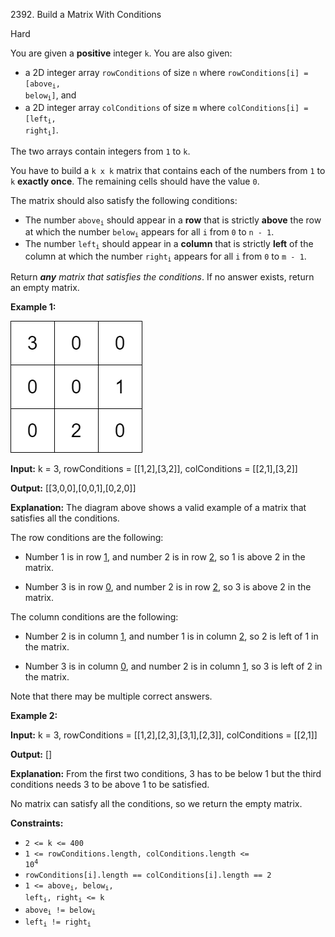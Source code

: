 2392\. Build a Matrix With Conditions

Hard

You are given a **positive** integer `k`. You are also given:

*   a 2D integer array `rowConditions` of size `n` where <code>rowConditions[i] = [above<sub>i</sub>, below<sub>i</sub>]</code>, and
*   a 2D integer array `colConditions` of size `m` where <code>colConditions[i] = [left<sub>i</sub>, right<sub>i</sub>]</code>.

The two arrays contain integers from `1` to `k`.

You have to build a `k x k` matrix that contains each of the numbers from `1` to `k` **exactly once**. The remaining cells should have the value `0`.

The matrix should also satisfy the following conditions:

*   The number <code>above<sub>i</sub></code> should appear in a **row** that is strictly **above** the row at which the number <code>below<sub>i</sub></code> appears for all `i` from `0` to `n - 1`.
*   The number <code>left<sub>i</sub></code> should appear in a **column** that is strictly **left** of the column at which the number <code>right<sub>i</sub></code> appears for all `i` from `0` to `m - 1`.

Return _**any** matrix that satisfies the conditions_. If no answer exists, return an empty matrix.

**Example 1:**

![](gridosdrawio.png)

**Input:** k = 3, rowConditions = [[1,2],[3,2]], colConditions = [[2,1],[3,2]]

**Output:** [[3,0,0],[0,0,1],[0,2,0]]

**Explanation:** The diagram above shows a valid example of a matrix that satisfies all the conditions.

The row conditions are the following:

- Number 1 is in row <ins>1</ins>, and number 2 is in row <ins>2</ins>, so 1 is above 2 in the matrix.

- Number 3 is in row <ins>0</ins>, and number 2 is in row <ins>2</ins>, so 3 is above 2 in the matrix.

The column conditions are the following:

- Number 2 is in column <ins>1</ins>, and number 1 is in column <ins>2</ins>, so 2 is left of 1 in the matrix.

- Number 3 is in column <ins>0</ins>, and number 2 is in column <ins>1</ins>, so 3 is left of 2 in the matrix.

Note that there may be multiple correct answers. 

**Example 2:**

**Input:** k = 3, rowConditions = [[1,2],[2,3],[3,1],[2,3]], colConditions = [[2,1]]

**Output:** []

**Explanation:** From the first two conditions, 3 has to be below 1 but the third conditions needs 3 to be above 1 to be satisfied.

No matrix can satisfy all the conditions, so we return the empty matrix. 

**Constraints:**

*   `2 <= k <= 400`
*   <code>1 <= rowConditions.length, colConditions.length <= 10<sup>4</sup></code>
*   `rowConditions[i].length == colConditions[i].length == 2`
*   <code>1 <= above<sub>i</sub>, below<sub>i</sub>, left<sub>i</sub>, right<sub>i</sub> <= k</code>
*   <code>above<sub>i</sub> != below<sub>i</sub></code>
*   <code>left<sub>i</sub> != right<sub>i</sub></code>